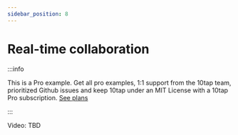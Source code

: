 ```yaml
---
sidebar_position: 8
---
```


# Real-time collaboration

:::info

This is a Pro example. Get all pro examples, 1:1 support from the 10tap team, prioritized Github issues and keep 10tap under an MIT License with a 10tap Pro subscription. <a href="https://10play.dev#10tap-pricing">See plans</a>

:::

Video: TBD
